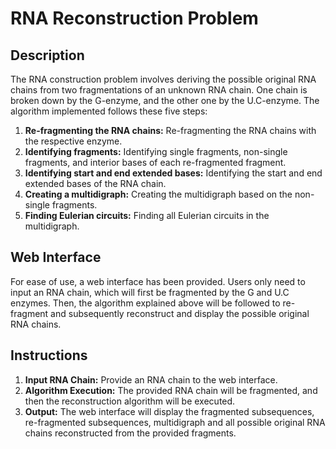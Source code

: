 # RNA Reconstruction Problem

## Description
The RNA construction problem involves deriving the possible original RNA chains from two fragmentations of an unknown RNA chain. One chain is broken down by the G-enzyme, and the other one by the U.C-enzyme. The algorithm implemented follows these five steps:

1. **Re-fragmenting the RNA chains:** Re-fragmenting the RNA chains with the respective enzyme.
2. **Identifying fragments:** Identifying single fragments, non-single fragments, and interior bases of each re-fragmented fragment.
3. **Identifying start and end extended bases:** Identifying the start and end extended bases of the RNA chain.
4. **Creating a multidigraph:** Creating the multidigraph based on the non-single fragments.
5. **Finding Eulerian circuits:** Finding all Eulerian circuits in the multidigraph.

## Web Interface
For ease of use, a web interface has been provided. Users only need to input an RNA chain, which will first be fragmented by the G and U.C enzymes. Then, the algorithm explained above will be followed to re-fragment and subsequently reconstruct and display the possible original RNA chains.

## Instructions
1. **Input RNA Chain:** Provide an RNA chain to the web interface.
2. **Algorithm Execution:** The provided RNA chain will be fragmented, and then the reconstruction algorithm will be executed.
3. **Output:** The web interface will display the fragmented subsequences, re-fragmented subsequences, multidigraph and all possible original RNA chains reconstructed from the provided fragments.

